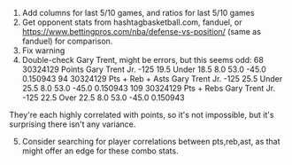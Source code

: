 1. Add columns for last 5/10 games, and ratios for last 5/10 games
2. Get opponent stats from hashtagbasketball.com, fanduel, or https://www.bettingpros.com/nba/defense-vs-position/ (same as fanduel) for comparison.
3. Fix warning
4. Double-check Gary Trent, might be errors, but this seems odd:
68   30324129            Points           Gary Trent Jr.  -125  19.5   Under     18.5               8.0               53.0            -45.0  0.150943
94   30324129  Pts + Reb + Asts           Gary Trent Jr.  -125  25.5   Under     25.5               8.0               53.0            -45.0  0.150943
109  30324129        Pts + Rebs           Gary Trent Jr.  -125  22.5    Over     22.5               8.0               53.0            -45.0  0.150943

They're each highly correlated with points, so it's not impossible, but it's surprising there isn't any variance.

5. Consider searching for player correlations between pts,reb,ast, as that might offer an edge for these combo stats.
